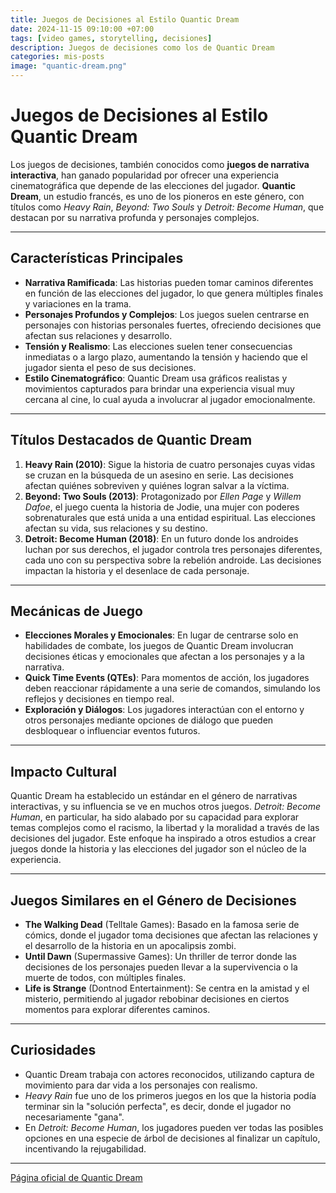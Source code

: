 ```yaml
---
title: Juegos de Decisiones al Estilo Quantic Dream
date: 2024-11-15 09:10:00 +07:00
tags: [video games, storytelling, decisiones]
description: Juegos de decisiones como los de Quantic Dream
categories: mis-posts
image: "quantic-dream.png"
---
```

# Juegos de Decisiones al Estilo Quantic Dream

Los juegos de decisiones, también conocidos como **juegos de narrativa interactiva**, han ganado popularidad por ofrecer una experiencia cinematográfica que depende de las elecciones del jugador. **Quantic Dream**, un estudio francés, es uno de los pioneros en este género, con títulos como *Heavy Rain*, *Beyond: Two Souls* y *Detroit: Become Human*, que destacan por su narrativa profunda y personajes complejos.

---

## Características Principales

- **Narrativa Ramificada**: Las historias pueden tomar caminos diferentes en función de las elecciones del jugador, lo que genera múltiples finales y variaciones en la trama.
- **Personajes Profundos y Complejos**: Los juegos suelen centrarse en personajes con historias personales fuertes, ofreciendo decisiones que afectan sus relaciones y desarrollo.
- **Tensión y Realismo**: Las elecciones suelen tener consecuencias inmediatas o a largo plazo, aumentando la tensión y haciendo que el jugador sienta el peso de sus decisiones.
- **Estilo Cinematográfico**: Quantic Dream usa gráficos realistas y movimientos capturados para brindar una experiencia visual muy cercana al cine, lo cual ayuda a involucrar al jugador emocionalmente.

---

## Títulos Destacados de Quantic Dream

1. **Heavy Rain (2010)**: Sigue la historia de cuatro personajes cuyas vidas se cruzan en la búsqueda de un asesino en serie. Las decisiones afectan quiénes sobreviven y quiénes logran salvar a la víctima.
2. **Beyond: Two Souls (2013)**: Protagonizado por *Ellen Page* y *Willem Dafoe*, el juego cuenta la historia de Jodie, una mujer con poderes sobrenaturales que está unida a una entidad espiritual. Las elecciones afectan su vida, sus relaciones y su destino.
3. **Detroit: Become Human (2018)**: En un futuro donde los androides luchan por sus derechos, el jugador controla tres personajes diferentes, cada uno con su perspectiva sobre la rebelión androide. Las decisiones impactan la historia y el desenlace de cada personaje.

---

## Mecánicas de Juego

- **Elecciones Morales y Emocionales**: En lugar de centrarse solo en habilidades de combate, los juegos de Quantic Dream involucran decisiones éticas y emocionales que afectan a los personajes y a la narrativa.
- **Quick Time Events (QTEs)**: Para momentos de acción, los jugadores deben reaccionar rápidamente a una serie de comandos, simulando los reflejos y decisiones en tiempo real.
- **Exploración y Diálogos**: Los jugadores interactúan con el entorno y otros personajes mediante opciones de diálogo que pueden desbloquear o influenciar eventos futuros.

---

## Impacto Cultural

Quantic Dream ha establecido un estándar en el género de narrativas interactivas, y su influencia se ve en muchos otros juegos. *Detroit: Become Human*, en particular, ha sido alabado por su capacidad para explorar temas complejos como el racismo, la libertad y la moralidad a través de las decisiones del jugador. Este enfoque ha inspirado a otros estudios a crear juegos donde la historia y las elecciones del jugador son el núcleo de la experiencia.

---

## Juegos Similares en el Género de Decisiones

- **The Walking Dead** (Telltale Games): Basado en la famosa serie de cómics, donde el jugador toma decisiones que afectan las relaciones y el desarrollo de la historia en un apocalipsis zombi.
- **Until Dawn** (Supermassive Games): Un thriller de terror donde las decisiones de los personajes pueden llevar a la supervivencia o la muerte de todos, con múltiples finales.
- **Life is Strange** (Dontnod Entertainment): Se centra en la amistad y el misterio, permitiendo al jugador rebobinar decisiones en ciertos momentos para explorar diferentes caminos.

---

## Curiosidades

- Quantic Dream trabaja con actores reconocidos, utilizando captura de movimiento para dar vida a los personajes con realismo.
- *Heavy Rain* fue uno de los primeros juegos en los que la historia podía terminar sin la "solución perfecta", es decir, donde el jugador no necesariamente "gana".
- En *Detroit: Become Human*, los jugadores pueden ver todas las posibles opciones en una especie de árbol de decisiones al finalizar un capítulo, incentivando la rejugabilidad.

---

<a href="https://www.quanticdream.com" target="_blank" rel="noopener">Página oficial de Quantic Dream</a>
